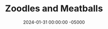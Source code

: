 ---
layout: post
title:  "Zoodles and Meatballs"
date:   2024-01-31 00:00:00 -05000
categories: 
- Recipes
- Ground Meat
permalink: /recipes/meatballs
image: /assets/Food/Ground Meat/Meatballs/meatballs-cover.jpg
ing: meatballs-ing
facts: meatballs-facts
section1: Meatballs
start2: Squash, raw, includes skin, zucchini, summer
section2: Zoodles
start3: 
section3: 
start4: 
section4: 
start5: 
section5: 
Prep: 20
Rest: 
Cook: 20
Source1: https://mealprepmanual.com/high-protein-beef-meatballs/
Source2: https://www.youtube.com/watch?v=PQelNqZNStE
whisk: https://s.samsungfood.com/qdVaq
tags: 
- ground
- beef
- turkey
- pasta
- spaghetti
- sauce
- linguini
- zucchini
- spiral
- noodle
- meat
- gluten free
- pesto
- marinara
Description: These meatballs are gluten free, and can be made with ground beef, turkey, or chicken. They taste great, and can be eaten on their own, or mixed into a sauce and pasta, like I did here with zucchini noodles. I used my <a href="pasta-sauce">Simple Pasta Sauce</a> recipe here, but feel free to use whatever sauce you desire. Pesto would be great too, like my <a href="evoo-pesto">Lightened Extra Virgin Olive Oil Pesto</a>, <a href="creamy-pesto">Creamy Pesto Dip</a>, or my <a href="avocado-pesto">Avocado Pesto - Vegan and Oil Free</a>
Instructions: 
- Preheat your oven to 400F, and prepare a large cookie sheet with parchment paper<br><br>

- In a large bowl, beat your egg, and mix with the rest of the ingredients. Mix with your hands until just combined<br><br>

- Scoop your mixture (using a cookie scoop helps), roll into balls, and place on your sheet pans<br><br>
- <center><img src="/assets/Food/Ground Meat/Meatballs/meatballs-3.jpg" alt="" class="instruction-image"></center><br>

- Roast the meatballs in your 400F oven for about 14-16 minutes, or until cooked through and reach a temperature of at least 165F. Set aside<br><br>

- Meanwhile, warm up (or cook) your sauce in a medium pot over medium low heat<br><br>

- As the sauce simmers, use a spiralizer to cut the zucchini into zoodles, and add to a large pan with oil over medium heat. Season, cover, and cook until desired texture is reached<br><br>

- Mix together the sauce and the zoodles. Top with meatballs and serve
---